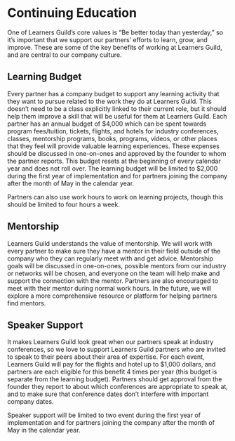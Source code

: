 # Continuing Education

One of Learners Guild’s core values is “Be better today than yesterday,” so it’s important that we support our partners’ efforts to learn, grow, and improve. These are some of the key benefits of working at Learners Guild, and are central to our company culture.

## Learning Budget

Every partner has a company budget to support any learning activity that they want to pursue related to the work they do at Learners Guild. This doesn’t need to be a class explicitly linked to their current role, but it should help them improve a skill that will be useful for them at Learners Guild. Each partner has an annual budget of $4,000 which can be spent towards program fees/tuition, tickets, flights, and hotels for industry conferences, classes, mentorship programs, books, programs, videos, or other places that they feel will provide valuable learning experiences. These expenses should be discussed in one-on-ones and approved by the founder to whom the partner reports. This budget resets at the beginning of every calendar year and does not roll over.  The learning budget will be limited to $2,000 during the first year of implementation and for partners joining the company after the month of May in the calendar year.

Partners can also use work hours to work on learning projects, though this should be limited to four hours a week.

## Mentorship

Learners Guild understands the value of mentorship.  We will work with every partner to make sure they have a mentor in their field outside of the company who they can regularly meet with and get advice. Mentorship goals will be discussed in one-on-ones, possible mentors from our industry or networks will be chosen, and everyone on the team will help make and support the connection with the mentor. Partners are also encouraged to meet with their mentor during normal work hours. In the future, we will explore a more comprehensive resource or platform for helping partners find mentors.

## Speaker Support

It makes Learners Guild look great when our partners speak at industry conferences, so we love to support Learners Guild partners who are invited to speak to their peers about their area of expertise. For each event, Learners Guild will pay for the flights and hotel up to $1,000 dollars, and partners are each eligible for this benefit 4 times per year (this budget is separate from the learning budget). Partners should get approval from the founder they report to about which conferences are appropriate to speak at, and to make sure that conference dates don’t interfere with important company dates.

Speaker support will be limited to two event during the first year of implementation and for partners joining the company after the month of May in the calendar year.
